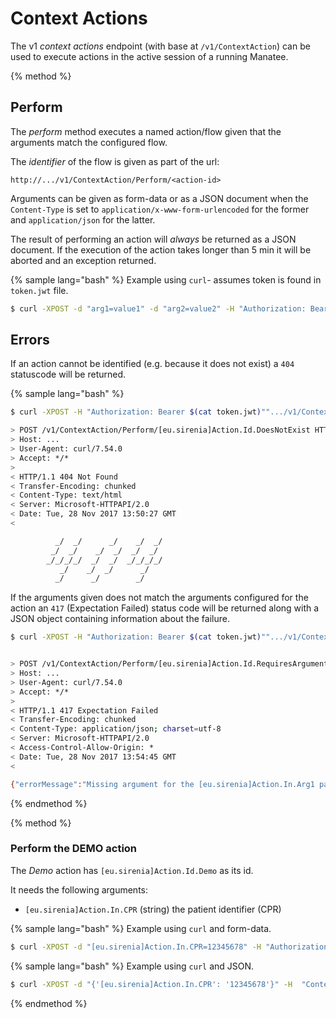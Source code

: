 # Context Actions

The v1 *context actions* endpoint (with base at `/v1/ContextAction`)  can be used to execute actions in the active session of a running Manatee.

{% method %}
## Perform

The *perform* method executes a named action/flow given that the arguments match the configured flow.

The *identifier* of the flow is given as part of the url:

```
http://.../v1/ContextAction/Perform/<action-id>
```

Arguments can be given as form-data or as a JSON document when the `Content-Type` is set to `application/x-www-form-urlencoded` for the former and  `application/json` for the latter.

The result of performing an action will *always* be returned as a JSON document. If the execution of the action takes longer than 5 min it will be aborted and an exception returned.

{% sample lang="bash" %}
Example using `curl`- assumes token is found in `token.jwt` file.

```bash
$ curl -XPOST -d "arg1=value1" -d "arg2=value2" -H "Authorization: Bearer $(cat token.jwt)"".../v1/ContextAction/Perform/[eu.sirenia]Action.Id.Random"
```

## Errors

If an action cannot be identified (e.g. because it does not exist) a `404` statuscode will be returned.

{% sample lang="bash" %}
```bash
$ curl -XPOST -H "Authorization: Bearer $(cat token.jwt)"".../v1/ContextAction/Perform/[eu.sirenia]Action.Id.DoesNotExist" -v

> POST /v1/ContextAction/Perform/[eu.sirenia]Action.Id.DoesNotExist HTTP/1.1
> Host: ...
> User-Agent: curl/7.54.0
> Accept: */*
>
< HTTP/1.1 404 Not Found
< Transfer-Encoding: chunked
< Content-Type: text/html
< Server: Microsoft-HTTPAPI/2.0
< Date: Tue, 28 Nov 2017 13:50:27 GMT
<

          _/  _/      _/    _/  _/
         _/  _/    _/  _/  _/  _/
        _/_/_/_/  _/  _/  _/_/_/_/
           _/    _/  _/      _/
          _/      _/        _/

```

If the arguments given does not match the arguments configured for the action an `417` (Expectation Failed) status code will be returned along with a JSON object containing information about the failure.

```bash
$ curl -XPOST -H "Authorization: Bearer $(cat token.jwt)"".../v1/ContextAction/Perform/[eu.sirenia]Action.Id.RequiresArguments" -v


> POST /v1/ContextAction/Perform/[eu.sirenia]Action.Id.RequiresArguments HTTP/1.1
> Host: ...
> User-Agent: curl/7.54.0
> Accept: */*
>
< HTTP/1.1 417 Expectation Failed
< Transfer-Encoding: chunked
< Content-Type: application/json; charset=utf-8
< Server: Microsoft-HTTPAPI/2.0
< Access-Control-Allow-Origin: *
< Date: Tue, 28 Nov 2017 13:54:45 GMT
<

{"errorMessage":"Missing argument for the [eu.sirenia]Action.In.Arg1 parameter in request","fullException":null,"errors":null}
```
{% endmethod %}

{% method %}
### Perform the DEMO action

The *Demo* action has `[eu.sirenia]Action.Id.Demo` as its id. 

It needs the following arguments:

 * `[eu.sirenia]Action.In.CPR` (string) the patient identifier (CPR)


{% sample lang="bash" %}
Example using `curl` and form-data.

```bash
$ curl -XPOST -d "[eu.sirenia]Action.In.CPR=12345678" -H "Authorization: Bearer $(cat token.jwt)" ".../v1/ContextAction/Perform/[eu.sirenia]Action.Id.Demo"
```

{% sample lang="bash" %}
Example using `curl` and JSON.

```bash
$ curl -XPOST -d "{'[eu.sirenia]Action.In.CPR': '12345678'}" -H  "Content-Type=application/json" -H "Authorization: Bearer $(cat token.jwt)" ".../v1/ContextAction/Perform/[eu.sirenia]Action.Id.Demo"
```

{% endmethod %}